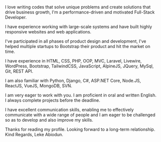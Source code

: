 
I love writing codes that solve unique problems and create solutions that drive business growth, I'm a performance-driven and motivated Full-Stack Developer. 

I have experience working with large-scale systems and have built highly responsive websites and web applications.

I've participated in all phases of product design and
development, I've helped multiple startups to Bootstrap their product and hit the market on time.

I have experience in HTML, CSS, PHP, OOP, MVC, Laravel, Livewire, WordPress, Bootstrap, TailwindCSS, JavaScript, AlpineJS, JQuery, MySql, Git, REST API.

I am also familiar with Python, Django, C#, ASP.NET Core, Node.JS, ReactJS, VueJS, MongoDB, SVN.

I am very eager to work with you. I am proficient in oral and written English. I always complete projects before the deadline.

I have excellent communication skills, enabling me to effectively communicate with a wide range of people and I am eager to be challenged so as to develop and also improve my skills.

Thanks for reading my profile. Looking forward to a long-term relationship.
Kind Regards,
Leke Abiodun.